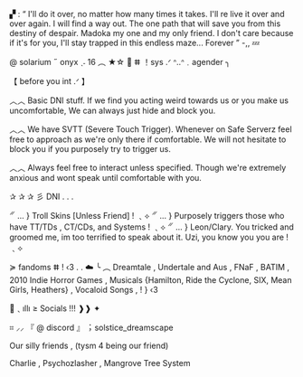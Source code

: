 ▞ : “ I'll do it over, no matter how many times it takes. I'll re live it over and over again. I will find a way out. The one path that will save you from this destiny of despair. Madoka my one and my only friend. I don't care because if it's for you, I'll stay trapped in this endless maze... Forever ”  -,, 💤

@ solarium ˶ onyx ˎ˗ 16 ︵ ★☆
💫 ⵌ ！sys .ᐟ ᐢ..ᐢ﹒agender ╮

【 before you int .ᐟ 】

︿︿ Basic DNI stuff. If we find you acting weird towards us or you make us uncomfortable, We can always just hide and block you.

︿︿ We have SVTT (Severe Touch Trigger). Whenever on Safe Serverz feel free to approach as we're only there if comfortable. We will not hesitate to block you if you purposely try to trigger us.

︿︿ Always feel free to interact unless specified. Though we're extremely anxious and wont speak until comfortable with you.

✰ ✰ ✰ 彡 DNI . . .

𝄓 ... } Troll Skins [Unless Friend] ! ﹑⟡
𝄓 ... } Purposely triggers those who have TT/TDs , CT/CDs, and Systems ! ﹑⟡
𝄓 ... } Leon/Clary. You tricked and groomed me, im too terrified to speak about it. Uzi, you know you you are ! ﹑⟡

≽ fandoms ⵌ ! ‹3 . . ☁️
╰ ︵ Dreamtale  ,  Undertale and Aus  ,  FNaF , BATIM , 2010 Indie Horror Games ,  Musicals {Hamilton, Ride the Cyclone, SIX, Mean Girls, Heathers}  ,  Vocaloid Songs  ,   ! } ‹3

📼﹑ıllı ≥ Socials !!! ❱❱ ✦

⌗ ⸝⸝ 『 @ discord 』︔︉ solstice_dreamscape


Our silly friends ,  (tysm 4 being our friend)

Charlie  ,  Psychozlasher  ,  Mangrove Tree System
